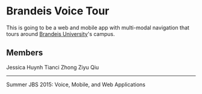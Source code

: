 # Brandeis Voice Tour

This is going to be a web and mobile app with multi-modal navigation that tours around [Brandeis University](http://www.brandeis.edu)'s campus.

## Members
Jessica Huynh
Tianci  Zhong
Ziyu Qiu


----------
Summer JBS 2015: Voice, Mobile, and Web Applications
